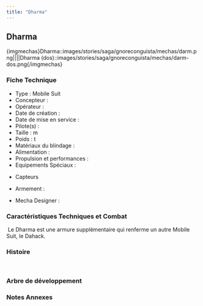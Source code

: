 ```yaml
---
title: "Dharma"
---
```


Dharma
------


{imgmechas}Dharma::images/stories/saga/gnoreconguista/mechas/darm.png||||Dharma (dos)::images/stories/saga/gnoreconguista/mechas/darm-dos.png{/imgmechas}


### Fiche Technique


- Type : Mobile Suit   
- Concepteur :   
- Opérateur :   
- Date de création :   
- Date de mise en service :   
- Pilote(s) :   
- Taille : m   
- Poids : t   
- Matériaux du blindage :   
- Alimentation :   
- Propulsion et performances :   
- Equipements Spéciaux :


* Capteurs


- Armement :


- Mecha Designer :


### Caractéristiques Techniques et Combat


 Le Dharma est une armure supplémentaire qui renferme un autre Mobile Suit, le Dahack.


### Histoire


 


### Arbre de développement


### Notes Annexes

